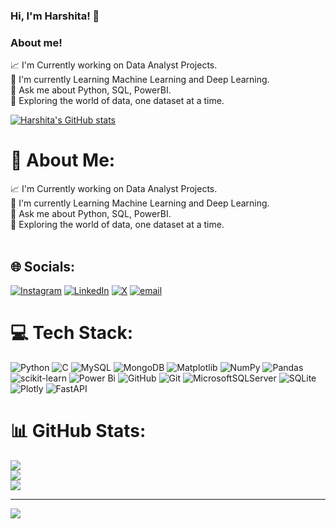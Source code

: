 ### Hi, I'm Harshita! 👋

### About me!

📈 I'm Currently working on Data Analyst Projects. <br/>
🌱 I'm currently Learning Machine Learning and Deep Learning.<br/>
🔭 Ask me about Python, SQL, PowerBI.<br/>
💬 Exploring the world of data, one dataset at a time.<br/>

[![Harshita's GitHub stats](https://github-readme-stats.vercel.app/api?username=HarshitaAggarwal12&theme=dark)](https://github.com/HarshitaAggarwal12/github-readme-stats)

# 💫 About Me:
📈 I'm Currently working on Data Analyst Projects.<br>🌱 I'm currently Learning Machine Learning and Deep Learning.<br>🔭 Ask me about Python, SQL, PowerBI.<br>💬 Exploring the world of data, one dataset at a time.<br><br>


## 🌐 Socials:
[![Instagram](https://img.shields.io/badge/Instagram-%23E4405F.svg?logo=Instagram&logoColor=white)](https://instagram.com/_harshita12_) [![LinkedIn](https://img.shields.io/badge/LinkedIn-%230077B5.svg?logo=linkedin&logoColor=white)](https://linkedin.com/in/harshitaaggarwal) [![X](https://img.shields.io/badge/X-black.svg?logo=X&logoColor=white)](https://x.com/harshiieesss) [![email](https://img.shields.io/badge/Email-D14836?logo=gmail&logoColor=white)](mailto:aggarwalharshita12@gmail.com) 

# 💻 Tech Stack:
![Python](https://img.shields.io/badge/python-3670A0?style=for-the-badge&logo=python&logoColor=ffdd54) ![C](https://img.shields.io/badge/c-%2300599C.svg?style=for-the-badge&logo=c&logoColor=white) ![MySQL](https://img.shields.io/badge/mysql-4479A1.svg?style=for-the-badge&logo=mysql&logoColor=white) ![MongoDB](https://img.shields.io/badge/MongoDB-%234ea94b.svg?style=for-the-badge&logo=mongodb&logoColor=white) ![Matplotlib](https://img.shields.io/badge/Matplotlib-%23ffffff.svg?style=for-the-badge&logo=Matplotlib&logoColor=black) ![NumPy](https://img.shields.io/badge/numpy-%23013243.svg?style=for-the-badge&logo=numpy&logoColor=white) ![Pandas](https://img.shields.io/badge/pandas-%23150458.svg?style=for-the-badge&logo=pandas&logoColor=white) ![scikit-learn](https://img.shields.io/badge/scikit--learn-%23F7931E.svg?style=for-the-badge&logo=scikit-learn&logoColor=white) ![Power Bi](https://img.shields.io/badge/power_bi-F2C811?style=for-the-badge&logo=powerbi&logoColor=black) ![GitHub](https://img.shields.io/badge/github-%23121011.svg?style=for-the-badge&logo=github&logoColor=white) ![Git](https://img.shields.io/badge/git-%23F05033.svg?style=for-the-badge&logo=git&logoColor=white) ![MicrosoftSQLServer](https://img.shields.io/badge/Microsoft%20SQL%20Server-CC2927?style=for-the-badge&logo=microsoft%20sql%20server&logoColor=white) ![SQLite](https://img.shields.io/badge/sqlite-%2307405e.svg?style=for-the-badge&logo=sqlite&logoColor=white) ![Plotly](https://img.shields.io/badge/Plotly-%233F4F75.svg?style=for-the-badge&logo=plotly&logoColor=white) ![FastAPI](https://img.shields.io/badge/FastAPI-005571?style=for-the-badge&logo=fastapi)
# 📊 GitHub Stats:
![](https://github-readme-stats.vercel.app/api?username=HarshitaAggarwal12&theme=dark&hide_border=false&include_all_commits=false&count_private=false)<br/>
![](https://nirzak-streak-stats.vercel.app/?user=HarshitaAggarwal12&theme=dark&hide_border=false)<br/>
![](https://github-readme-stats.vercel.app/api/top-langs/?username=HarshitaAggarwal12&theme=dark&hide_border=false&include_all_commits=false&count_private=false&layout=compact)

---
[![](https://visitcount.itsvg.in/api?id=HarshitaAggarwal12&icon=0&color=0)](https://visitcount.itsvg.in)

<!-- Proudly created with GPRM ( https://gprm.itsvg.in ) -->
